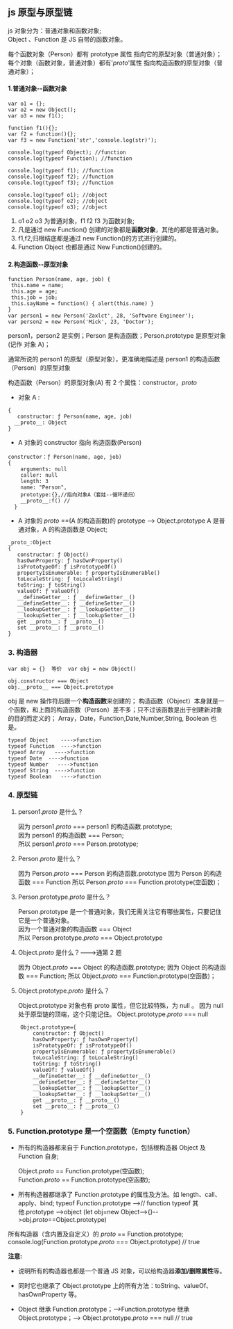 ## js 原型与原型链

js 对象分为：普通对象和函数对象;  
Object 、Function 是 JS 自带的函数对象。

每个函数对象（Person）都有 prototype 属性 指向它的原型对象（普通对象）；  
每个对象（函数对象，普通对象）都有'_proto_'属性 指向构造函数的原型对象（普通对象）；

#### 1.普通对象--函数对象

```
var o1 = {};
var o2 = new Object();
var o3 = new f1();

function f1(){};
var f2 = function(){};
var f3 = new Function('str','console.log(str)');

console.log(typeof Object); //function
console.log(typeof Function); //function

console.log(typeof f1); //function
console.log(typeof f2); //function
console.log(typeof f3); //function

console.log(typeof o1); //object
console.log(typeof o2); //object
console.log(typeof o3); //object
```

1. o1 o2 o3 为普通对象，f1 f2 f3 为函数对象;
2. 凡是通过 new Function() 创建的对象都是**函数对象**，其他的都是普通对象。
3. f1,f2,归根结底都是通过 new Function()的方式进行创建的。
4. Function Object 也都是通过 New Function()创建的。

#### 2.构造函数--原型对象

```
function Person(name, age, job) {
 this.name = name;
 this.age = age;
 this.job = job;
 this.sayName = function() { alert(this.name) }
}
var person1 = new Person('Zaxlct', 28, 'Software Engineer');
var person2 = new Person('Mick', 23, 'Doctor');
```

person1，person2 是实例；Person 是构造函数；Person.prototype 是原型对象(记作 对象 A)；

通常所说的 person1 的原型（原型对象），更准确地描述是 person1 的构造函数（Person）的原型对象

构造函数（Person）的原型对象(A) 有 2 个属性：constructor，_proto_

- 对象 A :

```
{
   constructor: ƒ Person(name, age, job)
  __proto__: Object
}
```

- A 对象的 constructor 指向 构造函数(Person)

```
constructor：ƒ Person(name, age, job)
{
    arguments: null
    caller: null
    length: 3
    name: "Person",
    prototype:{},//指向对象A（套娃--循环递归）
    __proto__:f() //
  }
```

- A 对象的 _proto_ ==(A 的构造函数)的 prototype --> Object.prototype
  A 是普通对象，A 的构造函数是 Object;

```
_proto_:Object
{
   constructor: ƒ Object()
   hasOwnProperty: ƒ hasOwnProperty()
   isPrototypeOf: ƒ isPrototypeOf()
   propertyIsEnumerable: ƒ propertyIsEnumerable()
   toLocaleString: ƒ toLocaleString()
   toString: ƒ toString()
   valueOf: ƒ valueOf()
   __defineGetter__: ƒ __defineGetter__()
   __defineSetter__: ƒ __defineSetter__()
   __lookupGetter__: ƒ __lookupGetter__()
   __lookupSetter__: ƒ __lookupSetter__()
   get __proto__: ƒ __proto__()
   set __proto__: ƒ __proto__()
}

```

### 3. 构造器

```
var obj = {}  等价  var obj = new Object()

obj.constructor === Object
obj.__proto__ === Object.prototype
```

obj 是 new 操作符后跟一个**构造函数**来创建的；
构造函数（Object）本身就是一个函数，和上面的构造函数（Person）差不多；只不过该函数是出于创建新对象的目的而定义的； Array，Date，Function,Date,Number,String, Boolean 也是。

```
typeof Object    ---->function
typeof Function  ---->function
typeof Array   ---->function
typeof Date  ---->function
typeof Number   ---->function
typeof String  ---->function
typeof Boolean   ---->function
```

### 4. 原型链

1. person1._proto_ 是什么？

   因为 person1._proto_ === person1 的构造函数.prototype;  
   因为 person1 的构造函数 === Person;  
   所以 person1._proto_ === Person.prototype;

2. Person._proto_ 是什么？

   因为 Person._proto_ === Person 的构造函数.prototype
   因为 Person 的构造函数 === Function
   所以 Person._proto_ === Function.prototype(空函数)；

3. Person.prototype._proto_ 是什么？

   Person.prototype 是一个普通对象，我们无需关注它有哪些属性，只要记住它是一个普通对象。  
   因为一个普通对象的构造函数 === Object  
   所以 Person.prototype._proto_ === Object.prototype

4. Object._proto_ 是什么？--->通第 2 题

   因为 Object._proto_ === Object 的构造函数.prototype;
   因为 Object 的构造函数 === Function;
   所以 Object._proto_ === Function.prototype(空函数)；

5. Object.prototype._proto_ 是什么？

   Object.prototype 对象也有 proto 属性，但它比较特殊，为 null 。
   因为 null 处于原型链的顶端，这个只能记住。
   Object.prototype._proto_ === null

```
    Object.prototype={
        constructor: ƒ Object()
        hasOwnProperty: ƒ hasOwnProperty()
        isPrototypeOf: ƒ isPrototypeOf()
        propertyIsEnumerable: ƒ propertyIsEnumerable()
        toLocaleString: ƒ toLocaleString()
        toString: ƒ toString()
        valueOf: ƒ valueOf()
        __defineGetter__: ƒ __defineGetter__()
        __defineSetter__: ƒ __defineSetter__()
        __lookupGetter__: ƒ __lookupGetter__()
        __lookupSetter__: ƒ __lookupSetter__()
        get __proto__: ƒ __proto__()
        set __proto__: ƒ __proto__()
    }
```

### 5. Function.prototype 是一个空函数（Empty function）

- 所有的构造器都来自于 Function.prototype，包括根构造器 Object 及 Function 自身;

  Object._proto_ == Function.prototype(空函数);  
  Function._proto_ == Function.prototype(空函数);

- 所有构造器都继承了 Function.prototype 的属性及方法。如 length、call、apply、bind;
  typeof Function.prototype -->// function
  typeof 其他.prototype -->object (let obj=new Object-->{}-->obj._proto_==Object.prototype)

所有构造器（含内置及自定义）的 _proto_ == Function.prototype;
console.log(Function.prototype._proto_ === Object.prototype) // true

**注意:**

- 说明所有的构造器也都是一个普通 JS 对象，可以给构造器**添加/删除属性**等。
- 同时它也继承了 Object.prototype 上的所有方法：toString、valueOf、hasOwnProperty 等。

- Object 继承 Function.prototype；-->Function.prototype 继承 Object.prototype；--> Object.prototype._proto_ === null // true
